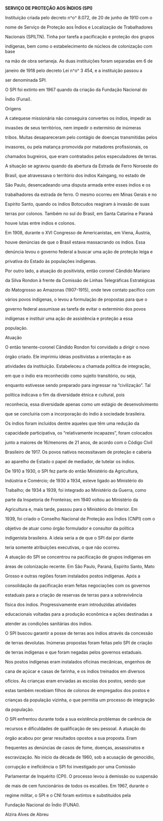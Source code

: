 **SERVIÇO DE PROTEÇÃO AOS ÍNDIOS (SPI)**



Instituição criada pelo decreto n^o^ 8.072, de 20 de junho de 1910 com o

nome de Serviço de Proteção aos Índios e Localização de Trabalhadores

Nacionais (SPILTN). Tinha por tarefa a pacificação e proteção dos grupos

indígenas, bem como o estabelecimento de núcleos de colonização com base

na mão de obra sertaneja. As duas instituições foram separadas em 6 de

janeiro de 1918 pelo decreto Lei n^o^ 3 454, e a instituição passou a

ser denominada SPI.



O SPI foi extinto em 1967 quando da criação da Fundação Nacional do

Índio (Funai).



Origens



A catequese missionária não conseguira convertes os índios, impedir as

invasões de seus territórios, nem impedir o extermínio de inúmeras

tribos. Muitas desapareceram pelo contágio de doenças transmitidas pelos

invasores, ou pela matança promovida por matadores profissionais, os

chamados bugreiros, que eram contratados pelos especuladores de terras.



A situação se agravou quando da abertura da Estrada de Ferro Noroeste do

Brasil, que atravessava o território dos índios Kaingang, no estado de

São Paulo, desencadeando uma disputa armada entre esses índios e os

trabalhadores da estrada de ferro. O mesmo ocorreu em Minas Gerais e no

Espírito Santo, quando os índios Botocudos reagiram à invasão de suas

terras por colonos. Também no sul do Brasil, em Santa Catarina e Paraná

houve lutas entre índios e colonos.



Em 1908, durante o XVI Congresso de Americanistas, em Viena, Áustria,

houve denúncias de que o Brasil estava massacrando os índios. Essa

denúncia levou o governo federal a buscar uma ação de proteção leiga e

privativa do Estado às populações indígenas.



Por outro lado, a atuação do positivista, então coronel Cândido Mariano

da Silva Rondon à frente da Comissão de Linhas Telegráficas Estratégicas

do Matogrosso ao Amazonas (1907-1915), onde teve contato pacífico com

vários povos indígenas, o levou a formulação de propostas para que o

governo federal assumisse as tarefa de evitar o extermínio dos povos

indígenas e instituir uma ação de assistência e proteção a essa

população.



Atuação



O então tenente-coronel Cândido Rondon foi convidado a dirigir o novo

órgão criado. Ele imprimiu ideias positivistas a orientação e as

atividades da instituição. Estabeleceu a chamada política de integração,

em que o índio era reconhecido como sujeito transitório, ou seja,

enquanto estivesse sendo preparado para ingressar na “civilização”. Tal

política indicava o fim da diversidade étnica e cultural, pois

reconhecia, essa diversidade apenas como um estágio de desenvolvimento

que se concluiria com a incorporação do índio à sociedade brasileira.



Os índios foram incluídos dentre aqueles que têm uma redução da

capacidade participativa, os “relativamente incapazes”, foram colocados

junto a maiores de 16/menores de 21 anos, de acordo com o Código Civil

Brasileiro de 1917. Os povos nativos necessitavam de proteção e caberia

ao aparelho de Estado o papel de mediador, de tutelar os índios.



De 1910 a 1930, o SPI fez parte do então Ministério da Agricultura,

Indústria e Comércio; de 1930 a 1934, esteve ligado ao Ministério do

Trabalho; de 1934 a 1939, foi integrado ao Ministério da Guerra, como

parte da Inspetoria de Fronteiras; em 1940 voltou ao Ministério da

Agricultura e, mais tarde, passou para o Ministério do Interior. Em

1939, foi criado o Conselho Nacional de Proteção aos Índios (CNPI) com o

objetivo de atuar como órgão formulador e consultor da política

indigenista brasileira. A ideia seria a de que o SPI daí por diante

teria somente atribuições executivas, o que não ocorreu.



A atuação do SPI se concentrou na pacificação de grupos indígenas em

áreas de colonização recente. Em São Paulo, Paraná, Espírito Santo, Mato

Grosso e outras regiões foram instalados postos indígenas. Após a

consolidação da pacificação eram feitas negociações com os governos

estaduais para a criação de reservas de terras para a sobrevivência

física dos índios. Progressivamente eram introduzidas atividades

educacionais voltadas para a produção econômica e ações destinadas a

atender as condições sanitárias dos índios.



O SPI buscou garantir a posse de terras aos índios através da concessão

de terras devolutas. Inúmeras propostas foram feitas pelo SPI de criação

de terras indígenas e que foram negadas pelos governos estaduais.



Nos postos indígenas eram instalados oficinas mecânicas, engenhos de

cana de açúcar e casas de farinha, e os índios treinados em diversos

ofícios. As crianças eram enviadas as escolas dos postos, sendo que

estas também recebiam filhos de colonos de empregados dos postos e

crianças da população vizinha, o que permitia um processo de integração

da população.



O SPI enfrentou durante toda a sua existência problemas de carência de

recursos e dificuldades de qualificação de seu pessoal. A atuação do

órgão acabou por gerar resultados opostos a sua proposta. Eram

frequentes as denúncias de casos de fome, doenças, assassinatos e

escravização. No início da década de 1960, sob a acusação de genocídio,

corrupção e ineficiência o SPI foi investigado por uma Comissão

Parlamentar de Inquérito (CPI). O processo levou à demissão ou suspensão

de mais de cem funcionários de todos os escalões. Em 1967, durante o

regime militar, o SPI e o CNI foram extintos e substituídos pela

Fundação Nacional do Índio (FUNAI).



Alzira Alves de Abreu



